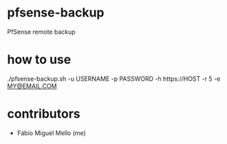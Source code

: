 # pfsense-backup
PfSense remote backup

how to use
=====
./pfsense-backup.sh -u USERNAME -p PASSWORD -h https://HOST -r 5 -e MY@EMAIL.COM

contributors
=====

* Fábio Miguel Mello (me)
